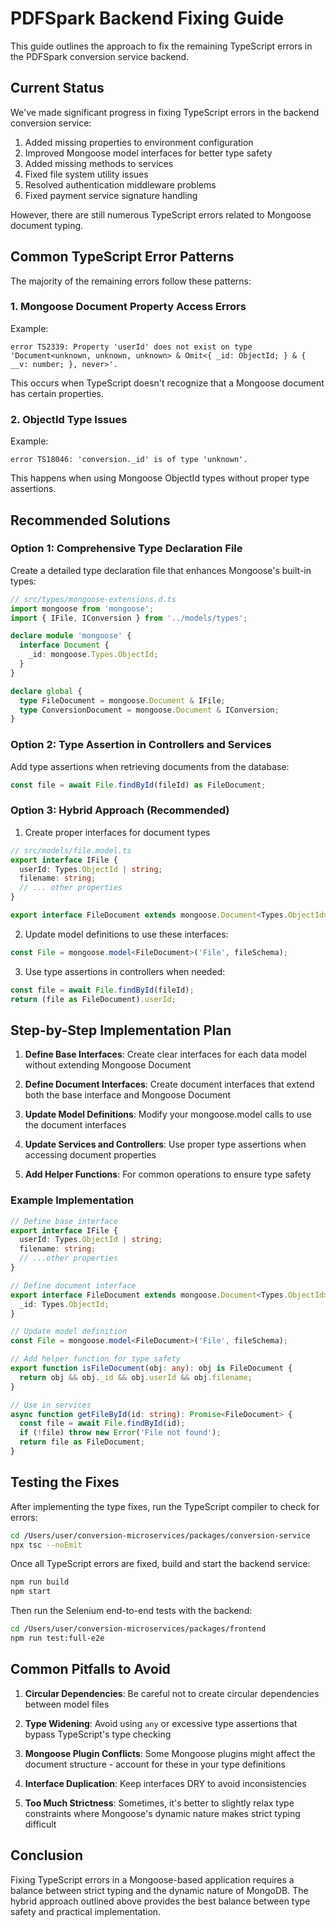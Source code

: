 # PDFSpark Backend Fixing Guide

This guide outlines the approach to fix the remaining TypeScript errors in the PDFSpark conversion service backend.

## Current Status

We've made significant progress in fixing TypeScript errors in the backend conversion service:

1. Added missing properties to environment configuration
2. Improved Mongoose model interfaces for better type safety
3. Added missing methods to services
4. Fixed file system utility issues
5. Resolved authentication middleware problems
6. Fixed payment service signature handling

However, there are still numerous TypeScript errors related to Mongoose document typing.

## Common TypeScript Error Patterns

The majority of the remaining errors follow these patterns:

### 1. Mongoose Document Property Access Errors

Example:
```
error TS2339: Property 'userId' does not exist on type 'Document<unknown, unknown, unknown> & Omit<{ _id: ObjectId; } & { __v: number; }, never>'.
```

This occurs when TypeScript doesn't recognize that a Mongoose document has certain properties.

### 2. ObjectId Type Issues

Example:
```
error TS18046: 'conversion._id' is of type 'unknown'.
```

This happens when using Mongoose ObjectId types without proper type assertions.

## Recommended Solutions

### Option 1: Comprehensive Type Declaration File

Create a detailed type declaration file that enhances Mongoose's built-in types:

```typescript
// src/types/mongoose-extensions.d.ts
import mongoose from 'mongoose';
import { IFile, IConversion } from '../models/types';

declare module 'mongoose' {
  interface Document {
    _id: mongoose.Types.ObjectId;
  }
}

declare global {
  type FileDocument = mongoose.Document & IFile;
  type ConversionDocument = mongoose.Document & IConversion;
}
```

### Option 2: Type Assertion in Controllers and Services

Add type assertions when retrieving documents from the database:

```typescript
const file = await File.findById(fileId) as FileDocument;
```

### Option 3: Hybrid Approach (Recommended)

1. Create proper interfaces for document types

```typescript
// src/models/file.model.ts
export interface IFile {
  userId: Types.ObjectId | string;
  filename: string;
  // ... other properties
}

export interface FileDocument extends mongoose.Document<Types.ObjectId>, IFile {}
```

2. Update model definitions to use these interfaces:

```typescript
const File = mongoose.model<FileDocument>('File', fileSchema);
```

3. Use type assertions in controllers when needed:

```typescript
const file = await File.findById(fileId);
return (file as FileDocument).userId;
```

## Step-by-Step Implementation Plan

1. **Define Base Interfaces**: Create clear interfaces for each data model without extending Mongoose Document

2. **Define Document Interfaces**: Create document interfaces that extend both the base interface and Mongoose Document

3. **Update Model Definitions**: Modify your mongoose.model calls to use the document interfaces

4. **Update Services and Controllers**: Use proper type assertions when accessing document properties

5. **Add Helper Functions**: For common operations to ensure type safety

### Example Implementation

```typescript
// Define base interface
export interface IFile {
  userId: Types.ObjectId | string;
  filename: string;
  // ...other properties
}

// Define document interface
export interface FileDocument extends mongoose.Document<Types.ObjectId>, IFile {
  _id: Types.ObjectId;
}

// Update model definition
const File = mongoose.model<FileDocument>('File', fileSchema);

// Add helper function for type safety
export function isFileDocument(obj: any): obj is FileDocument {
  return obj && obj._id && obj.userId && obj.filename;
}

// Use in services
async function getFileById(id: string): Promise<FileDocument> {
  const file = await File.findById(id);
  if (!file) throw new Error('File not found');
  return file as FileDocument;
}
```

## Testing the Fixes

After implementing the type fixes, run the TypeScript compiler to check for errors:

```bash
cd /Users/user/conversion-microservices/packages/conversion-service
npx tsc --noEmit
```

Once all TypeScript errors are fixed, build and start the backend service:

```bash
npm run build
npm start
```

Then run the Selenium end-to-end tests with the backend:

```bash
cd /Users/user/conversion-microservices/packages/frontend
npm run test:full-e2e
```

## Common Pitfalls to Avoid

1. **Circular Dependencies**: Be careful not to create circular dependencies between model files

2. **Type Widening**: Avoid using `any` or excessive type assertions that bypass TypeScript's type checking

3. **Mongoose Plugin Conflicts**: Some Mongoose plugins might affect the document structure - account for these in your type definitions

4. **Interface Duplication**: Keep interfaces DRY to avoid inconsistencies

5. **Too Much Strictness**: Sometimes, it's better to slightly relax type constraints where Mongoose's dynamic nature makes strict typing difficult

## Conclusion

Fixing TypeScript errors in a Mongoose-based application requires a balance between strict typing and the dynamic nature of MongoDB. The hybrid approach outlined above provides the best balance between type safety and practical implementation.